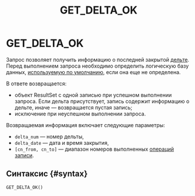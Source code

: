 ﻿---
layout: default
title: GET_DELTA_OK
nav_order: 30
parent: Запросы SQL+
grand_parent: Справочная информация
has_children: false
has_toc: false
---

# GET_DELTA_OK

Запрос позволяет получить информацию о последней закрытой [дельте](../../../overview/main_concepts/delta/delta.md). 
Перед выполнением запроса необходимо определить логическую базу данных, 
[используемую по умолчанию](../../../working_with_system/other_features/default_db_set-up/default_db_set-up.md), 
если она еще не определена.

В ответе возвращается:
*   объект ResultSet c одной записью при успешном выполнении запроса. Если дельта присутствует, запись 
    содержит информацию о дельте, иначе — возвращается пустая запись;
*   исключение при неуспешном выполнении запроса.

Возвращаемая информация включает следующие параметры:
*   `delta_num` — номер дельты,
*   `delta_date` — дата и время закрытия,
*   `[cn_from, cn_to]` — диапазон номеров выполненных [операций записи](../../../overview/main_concepts/write_operation/write_operation.md).

## Синтаксис {#syntax}

```sql
GET_DELTA_OK()
```